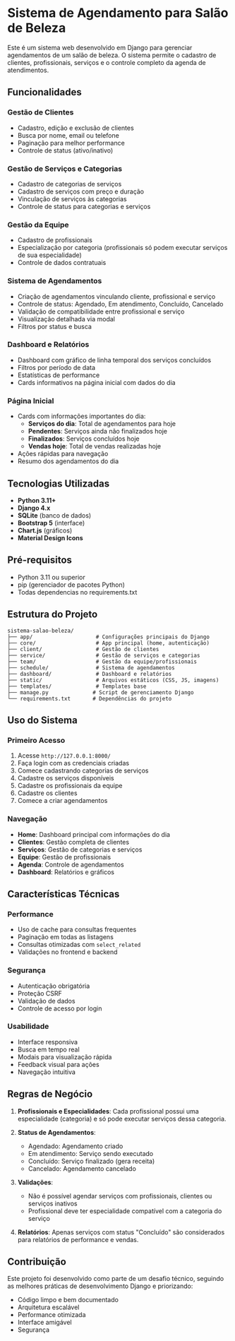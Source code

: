 # Sistema de Agendamento para Salão de Beleza

Este é um sistema web desenvolvido em Django para gerenciar agendamentos de um salão de beleza. O sistema permite o cadastro de clientes, profissionais, serviços e o controle completo da agenda de atendimentos.

## Funcionalidades

### Gestão de Clientes
- Cadastro, edição e exclusão de clientes
- Busca por nome, email ou telefone
- Paginação para melhor performance
- Controle de status (ativo/inativo)

### Gestão de Serviços e Categorias
- Cadastro de categorias de serviços
- Cadastro de serviços com preço e duração
- Vinculação de serviços às categorias
- Controle de status para categorias e serviços

### Gestão da Equipe
- Cadastro de profissionais
- Especialização por categoria (profissionais só podem executar serviços de sua especialidade)
- Controle de dados contratuais

### Sistema de Agendamentos
- Criação de agendamentos vinculando cliente, profissional e serviço
- Controle de status: Agendado, Em atendimento, Concluído, Cancelado
- Validação de compatibilidade entre profissional e serviço
- Visualização detalhada via modal
- Filtros por status e busca

### Dashboard e Relatórios
- Dashboard com gráfico de linha temporal dos serviços concluídos
- Filtros por período de data
- Estatísticas de performance
- Cards informativos na página inicial com dados do dia

### Página Inicial
- Cards com informações importantes do dia:
  - **Serviços do dia**: Total de agendamentos para hoje
  - **Pendentes**: Serviços ainda não finalizados hoje
  - **Finalizados**: Serviços concluídos hoje
  - **Vendas hoje**: Total de vendas realizadas hoje
- Ações rápidas para navegação
- Resumo dos agendamentos do dia

## Tecnologias Utilizadas

- **Python 3.11+**
- **Django 4.x**
- **SQLite** (banco de dados)
- **Bootstrap 5** (interface)
- **Chart.js** (gráficos)
- **Material Design Icons**

## Pré-requisitos

- Python 3.11 ou superior
- pip (gerenciador de pacotes Python)
- Todas dependencias no requirements.txt

## Estrutura do Projeto

```
sistema-salao-beleza/
├── app/                    # Configurações principais do Django
├── core/                   # App principal (home, autenticação)
├── client/                 # Gestão de clientes
├── service/                # Gestão de serviços e categorias
├── team/                   # Gestão da equipe/profissionais
├── schedule/               # Sistema de agendamentos
├── dashboard/              # Dashboard e relatórios
├── static/                 # Arquivos estáticos (CSS, JS, imagens)
├── templates/              # Templates base
├── manage.py              # Script de gerenciamento Django
└── requirements.txt       # Dependências do projeto
```

## Uso do Sistema

### Primeiro Acesso
1. Acesse `http://127.0.0.1:8000/`
2. Faça login com as credenciais criadas
3. Comece cadastrando categorias de serviços
4. Cadastre os serviços disponíveis
5. Cadastre os profissionais da equipe
6. Cadastre os clientes
7. Comece a criar agendamentos

### Navegação
- **Home**: Dashboard principal com informações do dia
- **Clientes**: Gestão completa de clientes
- **Serviços**: Gestão de categorias e serviços
- **Equipe**: Gestão de profissionais
- **Agenda**: Controle de agendamentos
- **Dashboard**: Relatórios e gráficos

## Características Técnicas

### Performance
- Uso de cache para consultas frequentes
- Paginação em todas as listagens
- Consultas otimizadas com `select_related`
- Validações no frontend e backend

### Segurança
- Autenticação obrigatória
- Proteção CSRF
- Validação de dados
- Controle de acesso por login

### Usabilidade
- Interface responsiva
- Busca em tempo real
- Modais para visualização rápida
- Feedback visual para ações
- Navegação intuitiva

## Regras de Negócio

1. **Profissionais e Especialidades**: Cada profissional possui uma especialidade (categoria) e só pode executar serviços dessa categoria.

2. **Status de Agendamentos**: 
   - Agendado: Agendamento criado
   - Em atendimento: Serviço sendo executado
   - Concluído: Serviço finalizado (gera receita)
   - Cancelado: Agendamento cancelado

3. **Validações**:
   - Não é possível agendar serviços com profissionais, clientes ou serviços inativos
   - Profissional deve ter especialidade compatível com a categoria do serviço

4. **Relatórios**: Apenas serviços com status "Concluído" são considerados para relatórios de performance e vendas.

## Contribuição

Este projeto foi desenvolvido como parte de um desafio técnico, seguindo as melhores práticas de desenvolvimento Django e priorizando:

- Código limpo e bem documentado
- Arquitetura escalável
- Performance otimizada
- Interface amigável
- Segurança


